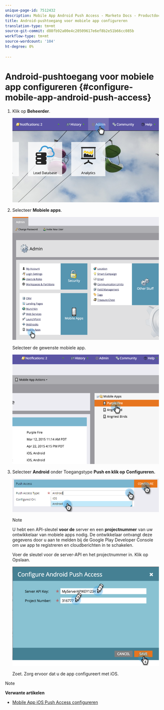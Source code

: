 ```yaml
---
unique-page-id: 7512432
description: Mobile App Android Push Access - Marketo Docs - Productdocumentatie configureren
title: Android-pushtoegang voor mobiele app configureren
translation-type: tm+mt
source-git-commit: d88fb92a00e4c20509617e6ef8b2e51b66cc085b
workflow-type: tm+mt
source-wordcount: '104'
ht-degree: 0%

---
```



# Android-pushtoegang voor mobiele app configureren {#configure-mobile-app-android-push-access}

1. Klik op **Beheerder**.

   ![](assets/image2015-4-22-16-3a12-3a32.png)

1. Selecteer **Mobiele apps**.

   ![](assets/image2015-4-22-16-3a14-3a29.png)

   Selecteer de gewenste mobiele app.

   ![](assets/image2015-4-22-16-3a33-3a19.png)

1. Selecteer **Android** onder Toegangstype **Push en klik op** **Configureren.**

   ![](assets/image2016-6-15-15-3a16-3a22.png)

   >[!NOTE]
   >
   >U hebt een API-sleutel **voor de** server en een **projectnummer** van uw ontwikkelaar van mobiele apps nodig. De ontwikkelaar ontvangt deze gegevens door u aan te melden bij de Google Play Developer Console om uw app te registreren en cloudberichten in te schakelen.

   Voer de sleutel voor de server-API en het projectnummer in. Klik op Opslaan.

   ![](assets/image2015-4-22-18-3a54-3a54.png)

   Zoet. Zorg ervoor dat u de app configureert met iOS.

>[!NOTE]
>
>**Verwante artikelen**
>
>* [Mobile App iOS Push Access configureren](configure-mobile-app-ios-push-access.md)

>



